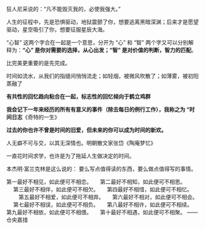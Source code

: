 狂人尼采说的：“凡不能毁灭我的，必使我强大。”

人生的征程中，先是恐惧驱动，地狱震颤了你，想要逃离黑暗深渊；后来才是愿望驱动，星空吸引了你，想要征服星辰大海。

“心智” 这两个字合在一起是一个意思，分开为 “心” 和 “智” 两个字又可以分别解释为：**“心” 是你对需要的选择，从心出发；“智” 是对价值的判断，智力的匹配**。

比完美更重要的是先完成。

时间如流水，从我们的指缝间悄悄流走；如轻烟，被微风吹散了；如薄雾，被初阳蒸融了

**有共性的回忆趋向粘合在一起，标志性的回忆倾向于鹤立鸡群**

**我会记下一年来经历的所有有意义的事件（除去每日的例行工作），我称之为 “时间日志**《奇特的一生》

 **过去的你也许不曾是时间的旧爱，但未来的你可以成为时间的新欢。**

人无癖不可与交，以其无深情也。明朝散文家张岱《陶庵梦忆》

一直花时间求学，也许是为了拖延人生做决定的时间。

本杰明·富兰克林是这么说的： 要么写点值得读的东西，要么做点值得写的事情。

第一最好不相见，如此便可不相恋。 　
第二最好不相知，如此便可不相思。 　
第三最好不相伴，如此便可不相欠。 　
第四最好不相惜，如此便可不相忆。 　　
第五最好不相爱，如此便可不相弃。 　
第六最好不相对，如此便可不相会。 　
第七最好不相误，如此便可不相负。 　
第八最好不相许，如此便可不相续。 
第九最好不相依，如此便可不相偎。 　
第十最好不相遇，如此便可不相聚。	——仓央嘉措